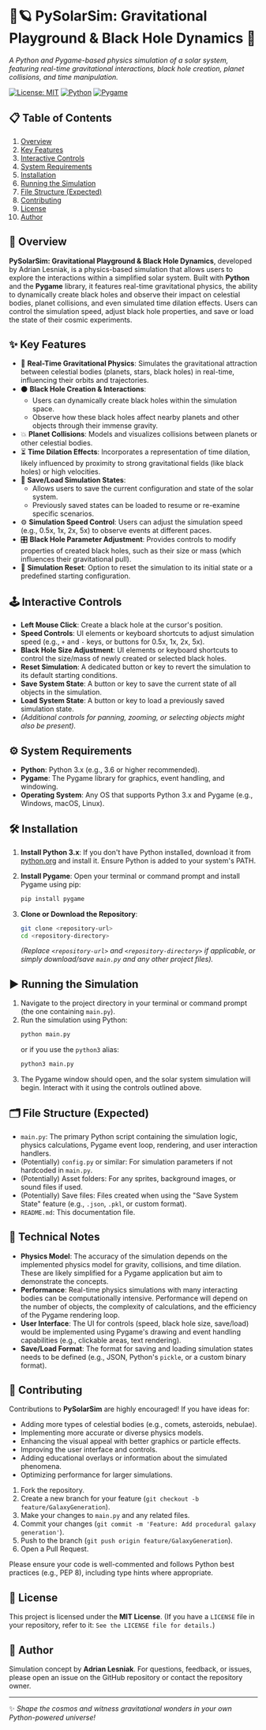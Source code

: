 # 🌌🪐 PySolarSim: Gravitational Playground & Black Hole Dynamics 🌠
_A Python and Pygame-based physics simulation of a solar system, featuring real-time gravitational interactions, black hole creation, planet collisions, and time manipulation._

[![License: MIT](https://img.shields.io/badge/License-MIT-yellow.svg)](https://opensource.org/licenses/MIT) <!-- Assuming MIT if not specified -->
[![Python](https://img.shields.io/badge/Python-3.x-3776AB.svg?logo=python&logoColor=white)](https://www.python.org/)
[![Pygame](https://img.shields.io/badge/Pygame-Graphics%20%26%20Physics-6495ED.svg?logo=pygame)](https://www.pygame.org/)

## 📋 Table of Contents
1.  [Overview](#-overview)
2.  [Key Features](#-key-features)
3.  [Interactive Controls](#-interactive-controls)
4.  [System Requirements](#-system-requirements)
5.  [Installation](#️-installation)
6.  [Running the Simulation](#️-running-the-simulation)
7.  [File Structure (Expected)](#-file-structure-expected)
8.  [Contributing](#-contributing)
9.  [License](#-license)
10. [Author](#-author)

## 📄 Overview

**PySolarSim: Gravitational Playground & Black Hole Dynamics**, developed by Adrian Lesniak, is a physics-based simulation that allows users to explore the interactions within a simplified solar system. Built with **Python** and the **Pygame** library, it features real-time gravitational physics, the ability to dynamically create black holes and observe their impact on celestial bodies, planet collisions, and even simulated time dilation effects. Users can control the simulation speed, adjust black hole properties, and save or load the state of their cosmic experiments.

## ✨ Key Features

*   🌌 **Real-Time Gravitational Physics**: Simulates the gravitational attraction between celestial bodies (planets, stars, black holes) in real-time, influencing their orbits and trajectories.
*   ⚫ **Black Hole Creation & Interactions**:
    *   Users can dynamically create black holes within the simulation space.
    *   Observe how these black holes affect nearby planets and other objects through their immense gravity.
*   💥 **Planet Collisions**: Models and visualizes collisions between planets or other celestial bodies.
*   ⏳ **Time Dilation Effects**: Incorporates a representation of time dilation, likely influenced by proximity to strong gravitational fields (like black holes) or high velocities.
*   💾 **Save/Load Simulation States**:
    *   Allows users to save the current configuration and state of the solar system.
    *   Previously saved states can be loaded to resume or re-examine specific scenarios.
*   ⚙️ **Simulation Speed Control**: Users can adjust the simulation speed (e.g., 0.5x, 1x, 2x, 5x) to observe events at different paces.
*   🎛️ **Black Hole Parameter Adjustment**: Provides controls to modify properties of created black holes, such as their size or mass (which influences their gravitational pull).
*   🔄 **Simulation Reset**: Option to reset the simulation to its initial state or a predefined starting configuration.

## 🕹️ Interactive Controls

*   **Left Mouse Click**: Create a black hole at the cursor's position.
*   **Speed Controls**: UI elements or keyboard shortcuts to adjust simulation speed (e.g., `+` and `-` keys, or buttons for 0.5x, 1x, 2x, 5x).
*   **Black Hole Size Adjustment**: UI elements or keyboard shortcuts to control the size/mass of newly created or selected black holes.
*   **Reset Simulation**: A dedicated button or key to revert the simulation to its default starting conditions.
*   **Save System State**: A button or key to save the current state of all objects in the simulation.
*   **Load System State**: A button or key to load a previously saved simulation state.
*   *(Additional controls for panning, zooming, or selecting objects might also be present).*

## ⚙️ System Requirements

*   **Python**: Python 3.x (e.g., 3.6 or higher recommended).
*   **Pygame**: The Pygame library for graphics, event handling, and windowing.
*   **Operating System**: Any OS that supports Python 3.x and Pygame (e.g., Windows, macOS, Linux).

## 🛠️ Installation

1.  **Install Python 3.x**:
    If you don't have Python installed, download it from [python.org](https://www.python.org/) and install it. Ensure Python is added to your system's PATH.

2.  **Install Pygame**:
    Open your terminal or command prompt and install Pygame using pip:
    ```bash
    pip install pygame
    ```

3.  **Clone or Download the Repository**:
    ```bash
    git clone <repository-url>
    cd <repository-directory>
    ```
    *(Replace `<repository-url>` and `<repository-directory>` if applicable, or simply download/save `main.py` and any other project files).*

## ▶️ Running the Simulation

1.  Navigate to the project directory in your terminal or command prompt (the one containing `main.py`).
2.  Run the simulation using Python:
    ```bash
    python main.py
    ```
    or if you use the `python3` alias:
    ```bash
    python3 main.py
    ```
3.  The Pygame window should open, and the solar system simulation will begin. Interact with it using the controls outlined above.

## 🗂️ File Structure (Expected)

*   `main.py`: The primary Python script containing the simulation logic, physics calculations, Pygame event loop, rendering, and user interaction handlers.
*   (Potentially) `config.py` or similar: For simulation parameters if not hardcoded in `main.py`.
*   (Potentially) Asset folders: For any sprites, background images, or sound files if used.
*   (Potentially) Save files: Files created when using the "Save System State" feature (e.g., `.json`, `.pkl`, or custom format).
*   `README.md`: This documentation file.

## 📝 Technical Notes

*   **Physics Model**: The accuracy of the simulation depends on the implemented physics model for gravity, collisions, and time dilation. These are likely simplified for a Pygame application but aim to demonstrate the concepts.
*   **Performance**: Real-time physics simulations with many interacting bodies can be computationally intensive. Performance will depend on the number of objects, the complexity of calculations, and the efficiency of the Pygame rendering loop.
*   **User Interface**: The UI for controls (speed, black hole size, save/load) would be implemented using Pygame's drawing and event handling capabilities (e.g., clickable areas, text rendering).
*   **Save/Load Format**: The format for saving and loading simulation states needs to be defined (e.g., JSON, Python's `pickle`, or a custom binary format).

## 🤝 Contributing

Contributions to **PySolarSim** are highly encouraged! If you have ideas for:

*   Adding more types of celestial bodies (e.g., comets, asteroids, nebulae).
*   Implementing more accurate or diverse physics models.
*   Enhancing the visual appeal with better graphics or particle effects.
*   Improving the user interface and controls.
*   Adding educational overlays or information about the simulated phenomena.
*   Optimizing performance for larger simulations.

1.  Fork the repository.
2.  Create a new branch for your feature (`git checkout -b feature/GalaxyGeneration`).
3.  Make your changes to `main.py` and any related files.
4.  Commit your changes (`git commit -m 'Feature: Add procedural galaxy generation'`).
5.  Push to the branch (`git push origin feature/GalaxyGeneration`).
6.  Open a Pull Request.

Please ensure your code is well-commented and follows Python best practices (e.g., PEP 8), including type hints where appropriate.

## 📃 License

This project is licensed under the **MIT License**.
(If you have a `LICENSE` file in your repository, refer to it: `See the LICENSE file for details.`)

## 👤 Author

Simulation concept by **Adrian Lesniak**.
For questions, feedback, or issues, please open an issue on the GitHub repository or contact the repository owner.

---
✨ _Shape the cosmos and witness gravitational wonders in your own Python-powered universe!_
